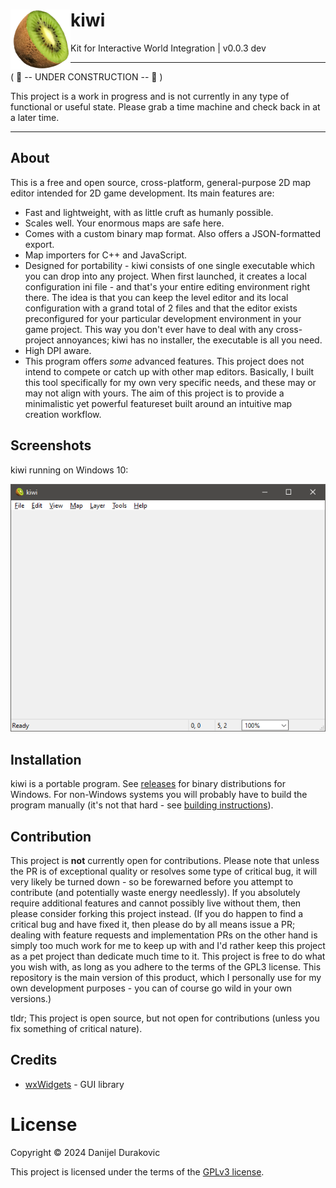 # kiwi <img align="left" src="dev/logo_medium.png?raw=true" height="96">

Kit for Interactive World Integration | v0.0.3 dev

---

( 🚧 -- UNDER CONSTRUCTION -- 🚧 )

This project is a work in progress and is not currently in any type of functional or useful state. Please grab a time machine and check back in at a later time.

---

## About

This is a free and open source, cross-platform, general-purpose 2D map editor intended for 2D game development. Its main features are:

- Fast and lightweight, with as little cruft as humanly possible.
- Scales well. Your enormous maps are safe here.
- Comes with a custom binary map format. Also offers a JSON-formatted export.
- Map importers for C++ and JavaScript.
- Designed for portability - kiwi consists of one single executable which you can drop into any project. When first launched, it creates a local configuration ini file - and that's your entire editing environment right there. The idea is that you can keep the level editor and its local configuration with a grand total of 2 files and that the editor exists preconfigured for your particular development environment in your game project. This way you don't ever have to deal with any cross-project annoyances; kiwi has no installer, the executable is all you need.
- High DPI aware.
- This program offers *some* advanced features. This project does not intend to compete or catch up with other map editors. Basically, I built this tool specifically for my own very specific needs, and these may or may not align with yours. The aim of this project is to provide a minimalistic yet powerful featureset built around an intuitive map creation workflow.

## Screenshots

kiwi running on Windows 10:

![screenshot](/dev/screenshot.png?raw=true)

## Installation

kiwi is a portable program. See [releases](releases/) for binary distributions for Windows. For non-Windows systems you will probably have to build the program manually (it's not that hard - see [building instructions](BUILDING.md)).

## Contribution

This project is **not** currently open for contributions. Please note that unless the PR is of exceptional quality or resolves some type of critical bug, it will very likely be turned down - so be forewarned before you attempt to contribute (and potentially waste energy needlessly). If you absolutely require additional features and cannot possibly live without them, then please consider forking this project instead. (If you do happen to find a critical bug and have fixed it, then please do by all means issue a PR; dealing with feature requests and implementation PRs on the other hand is simply too much work for me to keep up with and I'd rather keep this project as a pet project than dedicate much time to it. This project is free to do what you wish with, as long as you adhere to the terms of the GPL3 license. This repository is the main version of this product, which I personally use for my own development purposes - you can of course go wild in your own versions.)

tldr; This project is open source, but not open for contributions (unless you fix something of critical nature).

## Credits

- [wxWidgets](https://www.wxwidgets.org/) - GUI library

# License

Copyright &copy; 2024 Danijel Durakovic

This project is licensed under the terms of the [GPLv3 license](LICENSE).
